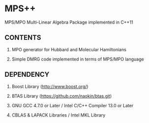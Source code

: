 MPS++
=====

MPS/MPO Multi-Linear Algebra Package implemented in C++11

CONTENTS
--------

1. MPO generator for Hubbard and Molecular Hamiltonians

2. Simple DMRG code implemented in terms of MPS/MPO language


DEPENDENCY
----------

1. Boost Library (<http://www.boost.org/>)

2. BTAS Library (<https://github.com/naokin/btas.git>)

3. GNU GCC 4.7.0 or Later / Intel C/C++ Compiler 13.0 or Later

4. CBLAS & LAPACK Libraries / Intel MKL Library


